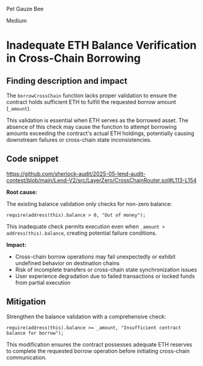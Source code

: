 Pet Gauze Bee

Medium

# Inadequate ETH Balance Verification in Cross-Chain Borrowing



## Finding description and impact

The `borrowCrossChain` function lacks proper validation to ensure the contract holds sufficient ETH to fulfill the requested borrow amount (`_amount`). 

This validation is essential when ETH serves as the borrowed asset. The absence of this check may cause the function to attempt borrowing amounts exceeding the contract's actual ETH holdings, potentially causing downstream failures or cross-chain state inconsistencies.

## Code snippet
https://github.com/sherlock-audit/2025-05-lend-audit-contest/blob/main/Lend-V2/src/LayerZero/CrossChainRouter.sol#L113-L154

**Root cause:**

The existing balance validation only checks for non-zero balance:
```solidity
require(address(this).balance > 0, "Out of money");
```

This inadequate check permits execution even when `_amount > address(this).balance`, creating potential failure conditions.

**Impact:**

* Cross-chain borrow operations may fail unexpectedly or exhibit undefined behavior on destination chains
* Risk of incomplete transfers or cross-chain state synchronization issues
* User experience degradation due to failed transactions or locked funds from partial execution

## Mitigation

Strengthen the balance validation with a comprehensive check:

```solidity
require(address(this).balance >= _amount, "Insufficient contract balance for borrow");
```

This modification ensures the contract possesses adequate ETH reserves to complete the requested borrow operation before initiating cross-chain communication.
